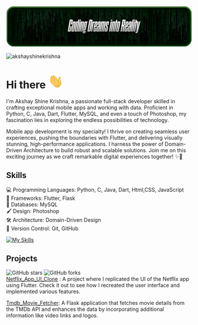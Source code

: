 [![Header Art](https://github.com/AkshayShineKrishna/AkshayShineKrishna/blob/main/header%20art.png?raw=true)](https://github.com/AkshayShineKrishna/AkshayShineKrishna)
<p align="left"> <img src="https://komarev.com/ghpvc/?username=akshayshinekrishna&label=Profile%20views&color=0e75b6&style=flat" alt="akshayshinekrishna" /> </p>

# Hi there  <img src="https://github.com/AkshayShineKrishna/AkshayShineKrishna/blob/main/wave.gif" width="40px" height="40px" />
I'm Akshay Shine Krishna, a passionate full-stack developer skilled in crafting exceptional mobile apps and working with data. Proficient in Python, C, Java, Dart, Flutter, MySQL, and even a touch of Photoshop, my fascination lies in exploring the endless possibilities of technology.

Mobile app development is my specialty! I thrive on creating seamless user experiences, pushing the boundaries with Flutter, and delivering visually stunning, high-performance applications. I harness the power of Domain-Driven Architecture to build robust and scalable solutions. Join me on this exciting journey as we craft remarkable digital experiences together! ✨🚀

## Skills
💻 Programming Languages: Python, C, Java, Dart, Html,CSS, JavaScript  
📱 Frameworks: Flutter, Flask  
🔮 Databases: MySQL   
🖌️ Design: Photoshop  
🛠️ Architecture: Domain-Driven Design  
🚀 Version Control: Git, GitHub

[![My Skills](https://skillicons.dev/icons?i=c,python,java,dart,flutter,flask,mysql,photoshop,git,github,html,css,javascript)](https://skillicons.dev)

## Projects
  
![GitHub stars](https://img.shields.io/github/stars/AkshayShineKrishna/Netflix_App_UI_Clone.svg?style=social&label=Star) ![GitHub forks](https://img.shields.io/github/forks/AkshayShineKrishna/Netflix_App_UI_Clone.svg?style=social&label=Forks)  
[Netflix_App_UI_Clone](https://github.com/AkshayShineKrishna/Netflix_App_UI_Clone) : 
A project where I replicated the UI of the Netflix app using Flutter. Check it out to see how I recreated the user interface and implemented various features.  

[Tmdb_Movie_Fetcher](https://github.com/AkshayShineKrishna/Tmdb_Movie_Fetcher): A Flask application that fetches movie details from the TMDb API and enhances the data by incorporating additional information like video links and logos.  
